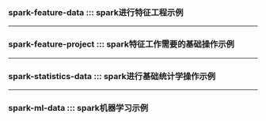 ### spark-feature-data  ::: spark进行特征工程示例
-----------------------------------
### spark-feature-project ::: spark特征工作需要的基础操作示例
-----------------------------------
### spark-statistics-data ::: spark进行基础统计学操作示例
-----------------------------------
### spark-ml-data ::: spark机器学习示例
